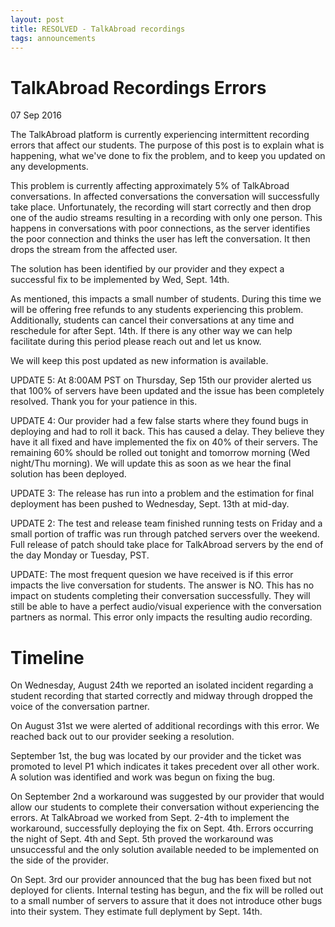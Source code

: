 ```yaml
---
layout: post
title: RESOLVED - TalkAbroad recordings
tags: announcements
---
```


# TalkAbroad Recordings Errors

07 Sep 2016

The TalkAbroad platform is currently experiencing intermittent recording errors that affect our students. The purpose of this post is to explain what is happening, what we've done to fix the problem, and to keep you updated on any developments.

This problem is currently affecting approximately 5% of TalkAbroad conversations. In affected conversations the conversation will successfully take place. Unfortunately, the recording will start correctly and then drop one of the audio streams resulting in a recording with only one person. This happens in conversations with poor connections, as the server identifies the poor connection and thinks the user has left the conversation. It then drops the stream from the affected user.

The solution has been identified by our provider and they expect a successful fix to be implemented by Wed, Sept. 14th.

As mentioned, this impacts a small number of students. During this time we will be offering free refunds to any students experiencing this problem. Additionally, students can cancel their conversations at any time and reschedule for after Sept. 14th. If there is any other way we can help facilitate during this period please reach out and let us know.

We will keep this post updated as new information is available. 

UPDATE 5: At 8:00AM PST on Thursday, Sep 15th our provider alerted us that 100% of servers have been updated and the issue has been completely resolved. Thank you for your patience in this.

UPDATE 4: Our provider  had a few false starts where they found bugs in deploying and had to roll it back. This has caused a delay. They believe they have it all fixed and have implemented the fix on 40% of their servers. The remaining 60% should be rolled out tonight and tomorrow morning (Wed night/Thu morning). We will update this as soon as we hear the final solution has been deployed.

UPDATE 3: The release has run into a problem and the estimation for final deployment has been pushed to Wednesday, Sept. 13th at mid-day.

UPDATE 2: The test and release team finished running tests on Friday and a small portion of traffic was run through patched servers over the weekend. Full release of patch should take place for TalkAbroad servers by the end of the day Monday or Tuesday, PST.

UPDATE: The most frequent quesion we have received is if this error impacts the live conversation for students. The answer is NO. This has no impact on students completing their conversation successfully. They will still be able to have a perfect audio/visual experience with the conversation partners as normal. This error only impacts the resulting audio recording.

# Timeline

On Wednesday, August 24th we reported an isolated incident regarding a student recording that started correctly and midway through dropped the voice of the conversation partner.

On August 31st we were alerted of additional recordings with this error. We reached back out to our provider seeking a resolution.

September 1st, the bug was located by our provider and the ticket was promoted to level P1 which indicates it takes precedent over all other work. A solution was identified and work was begun on fixing the bug. 

On September 2nd a workaround was suggested by our provider that would allow our students to complete their conversation without experiencing the errors. At TalkAbroad we worked from Sept. 2-4th to implement the workaround, successfully deploying the fix on Sept. 4th. Errors occurring the night of Sept. 4th and Sept. 5th proved the workaround was unsuccessful and the only solution available needed to be implemented on the side of the provider.

On Sept. 3rd our provider announced that the bug has been fixed but not deployed for clients. Internal testing has begun, and the fix will be rolled out to a small number of servers to assure that it does not introduce other bugs into their system. They estimate full deplyment by Sept. 14th.